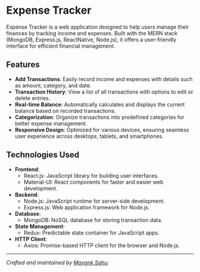 # Expense Tracker

Expense Tracker is a web application designed to help users manage their finances by tracking income and expenses. Built with the MERN stack (MongoDB, Express.js, ReactNative, Node.js), it offers a user-friendly interface for efficient financial management.

## Features

- **Add Transactions**: Easily record income and expenses with details such as amount, category, and date.
- **Transaction History**: View a list of all transactions with options to edit or delete entries.
- **Real-time Balance**: Automatically calculates and displays the current balance based on recorded transactions.
- **Categorization**: Organize transactions into predefined categories for better expense management.
- **Responsive Design**: Optimized for various devices, ensuring seamless user experience across desktops, tablets, and smartphones.

## Technologies Used

- **Frontend**:
  - React.js: JavaScript library for building user interfaces.
  - Material-UI: React components for faster and easier web development.
- **Backend**:
  - Node.js: JavaScript runtime for server-side development.
  - Express.js: Web application framework for Node.js.
- **Database**:
  - MongoDB: NoSQL database for storing transaction data.
- **State Management**:
  - Redux: Predictable state container for JavaScript apps.
- **HTTP Client**:
  - Axios: Promise-based HTTP client for the browser and Node.js.

---

*Crafted and maintained by [Mayank Sahu](https://github.com/Mayank8085).*
